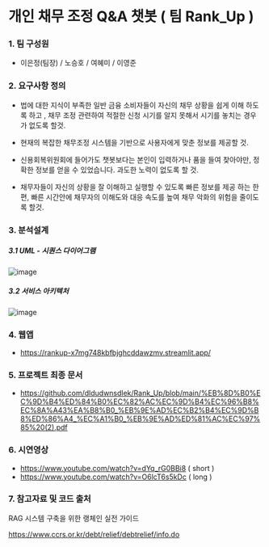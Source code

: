 # 개인 채무 조정 Q&A 챗봇 ( 팀 Rank_Up )
### 1. 팀 구성원
* 이은정(팀장) / 노승호 / 여혜미 / 이영준

### 2. 요구사항 정의
* 법에 대한 지식이 부족한 일반 금융 소비자들이 자신의 채무 상황을  쉽게 이해 하도록 하고 , 채무 조정 관련하여 적절한 신청 시기를 알지 못해서 시기를 놓치는 경우가 없도록  할것.

* 현재의 복잡한 채무조정 시스템을 기반으로 사용자에게 맞춘 정보를  제공할 것.

* 신용회복위원회에 들어가도 챗봇보다는 본인이 입력하거나 품을 들여 찾아야만, 정확한 정보를 얻을 수 있었습니다.  과도한 노력이 없도록 할 것.

* 채무자들이 자신의 상황을 잘 이해하고 실행할 수 있도록 빠른 정보를 제공 하는 한편, 빠른 시간안에 채무자의 이해도와 대응 속도를 높여 채무 악화의 위험을 줄이도록 할것.

### 3. 분석설계
##### 3.1 UML - 시퀀스 다이어그램
![image](https://github.com/user-attachments/assets/4d7e1182-5841-4330-8c6b-7c5d2bbe8628)
##### 3.2 서비스 아키텍처
![image](https://github.com/user-attachments/assets/3161eb3d-b9fb-4313-b0be-169d47ddcf52)

### 4. 웹앱
* https://rankup-x7mg748kbfbjghcddawzmv.streamlit.app/

### 5. 프로젝트 최종 문서
* https://github.com/dldudwnsdlek/Rank_Up/blob/main/%EB%8D%B0%EC%9D%B4%ED%84%B0%EC%82%AC%EC%9D%B4%EC%96%B8%EC%8A%A43%EA%B8%B0_%EB%9E%AD%EC%B2%B4%EC%9D%B8%ED%86%A4_%EC%A1%B0_%EB%9E%AD%ED%81%AC%EC%97%85%20(2).pdf

### 6. 시연영상
* https://www.youtube.com/watch?v=dYq_rG0BBi8  ( short )
* https://www.youtube.com/watch?v=O6lcT6s5kDc  ( long  )

### 7. 참고자료 및 코드 출처

RAG 시스템 구축을 위한 랭체인 실전 가이드

https://www.ccrs.or.kr/debt/relief/debtrelief/info.do
